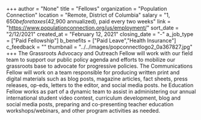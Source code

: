 +++
author = "None"
title = "Fellows"
organization = "Population Connection"
location = "Remote, District of Columbia"
salary = "$1,650 before taxes ($42,900 annualized), paid every two weeks"
link = "https://www.populationconnection.org/us/employment/"
sort_date = "2/12/2021"
created_at = "February 12, 2021"
closing_date = "-"
a_job_type = ["Paid Fellowship"]
b_benefits = ["Paid Leave","Health Insurance"]
c_feedback = ""
thumbnail = "../../images/popconnectlogo2_0a367827.jpg"
+++
The Grassroots Advocacy and Outreach Fellow will work with our field team to support our public policy agenda and efforts to mobilize our grassroots base to advocate for progressive policies. The Communications Fellow will work on a team responsible for producing written print and digital materials such as blog posts, magazine articles, fact sheets, press releases, op-eds, letters to the editor, and social media posts. he Education Fellow works as part of a dynamic team to assist in administering our annual international student video contest, curriculum development, blog and social media posts, preparing and co-presenting teacher education workshops/webinars, and other program activities as needed. 